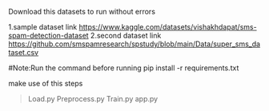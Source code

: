 Download this datasets to run without errors

1.sample dataset link
https://www.kaggle.com/datasets/vishakhdapat/sms-spam-detection-dataset
2.second dataset link
https://github.com/smspamresearch/spstudy/blob/main/Data/super_sms_dataset.csv

#Note:Run the command before running
pip install -r requirements.txt

make use of this steps
>Load.py
>Preprocess.py
>Train.py
>app.py

